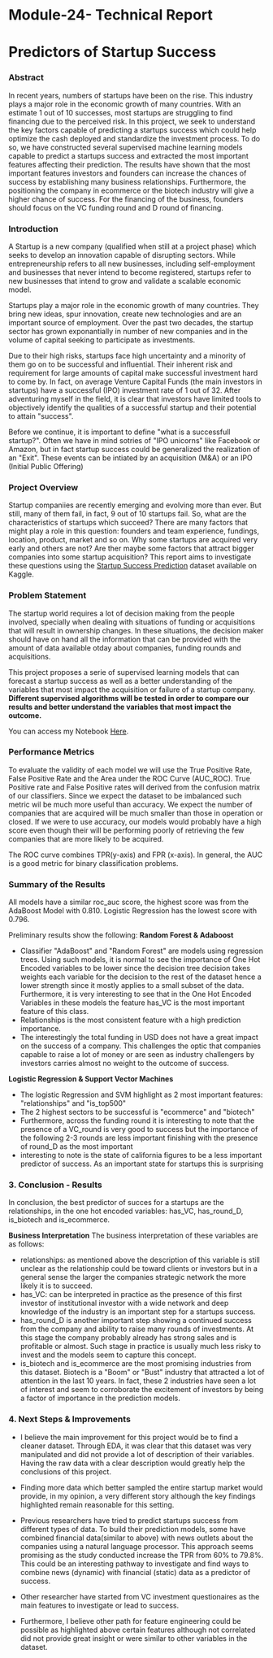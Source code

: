 # Module-24- Technical Report

 # Predictors of Startup Success 
### Abstract
In recent years, numbers of startups have been on the rise. This industry plays a major role in the economic growth of many countries. With an estimate 1 out of 10 successes, most startups are struggling to find financing due to the perceived risk. In this project, we seek to understand the key factors capable of predicting a startups success which could help optimize the cash deployed and standardize the investment process. To do so, we have constructed several supervised machine learning models capable to predict a startups success and extracted the most important features affecting their prediction. The results have shown that the most important features investors and founders can increase the chances of success by establishing many business relationships. Furthermore, the positioning the company in ecommerce or the biotech industry will give a higher chance of success. For the financing of the business, founders should focus on the VC funding round and D round of financing. 

### Introduction
A Startup is a new company (qualified when still at a project phase) which seeks to develop an innovation capable of disrupting sectors. While entrepreneurship refers to all new businesses, including self-employment and businesses that never intend to become registered, startups refer to new businesses that intend to grow and validate a scalable economic model.  

Startups play a major role in the economic growth of many countries. They bring new ideas, spur innovation, create new technologies and are an important source of employment. Over the past two decades, the startup sector has grown exponantially in number of new companies and in the volume of capital seeking to participate as investments.

Due to their high risks, startups face high uncertainty and a minority of them go on to be successful and influential. Their inherent risk and requirement for large amounts of capital make successful investment hard to come by. In fact, on average Venture Capital Funds (the main investors in startups) have a successful (IPO) investment rate of 1 out of 32. After adventuring myself in the field, it is clear that investors have limited tools to objectively identify the qualities of a successful startup and their potential to attain "success".  


Before we continue, it is important to define "what is a successfull startup?". Often we have in mind sotries of "IPO unicorns" like Facebook or Amazon, but in fact startup success could be generalized the realization of an "Exit". These events can be intiated by an acquisition (M&A) or an IPO (Initial Public Offering)

### Project Overview
Startup companiies are recently emerging and evolving more than ever. But still, many of them fail, in fact, 9 out of 10 startups fail. So, what are the characteristics of startups which succeed? There are many factors that might play a role in this question: founders and team experience, fundings, location, product, market and so on. Why some startups are acquired very early and others are not? Are ther maybe some factors that attract bigger companies into some startup acquisition? This report aims to investigate these questions using the [Startup Success Prediction](https://www.kaggle.com/datasets/manishkc06/startup-success-prediction) dataset available on Kaggle.  

### Problem Statement
The startup world requires a lot of decision making from the people involved, specially when dealing with situations of funding or acquisitions that will result in ownership changes. In these situations, the decision maker should have on hand all the information that can be provided with the amount of data available otday about companies, funding rounds and acquisitions.  

This project proposes a serie of supervised learning models that can forecast a startup success as well as a better understanding of the variables that most impact the acquisition or failure of a startup company. **Different supervised algorithms will be tested in order to compare our results and better understand the variables that most impact the outcome.**

You can access my Notebook [Here](https://github.com/LudovicBernard98/module-24---Report-Presentation/blob/main/Notebook%20-%20Capstone%20Report.ipynb).

### Performance Metrics
To evaluate the validity of each model we will use the True Positive Rate, False Positive Rate and the Area under the ROC Curve (AUC_ROC). True Positive rate and False Positive rates will derived from the confusion matrix of our classifiers. Since we expect the dataset to be imbalanced such metric wil be much more useful than accuracy. We expect the number of companies that are acquired will be much smaller than those in operation or closed. If we were to use accuracy, our models would probably have a high score even though their will be performing poorly of retrieving the few companies that are more likely to be acquired.  

The ROC curve combines TPR(y-axis) and FPR (x-axis). In general, the AUC is a good metric for binary classification problems.

### Summary of the Results

All models have a similar roc_auc score, the highest score was from the AdaBoost Model with 0.810. Logistic Regression has the lowest score with 0.796. 

Preliminary results show the following:
**Random Forest & Adaboost**
- Classifier "AdaBoost" and "Random Forest" are models using regression trees. Using such models, it is normal to see the importance of One Hot Encoded variables to be lower since the decision tree decision takes weights each variable for the decision to the rest of the dataset hence a lower strength since it mostly applies to a small subset of the data. Furthermore, it is very interesting to see that in the One Hot Encoded Variables in these models the feature has_VC is the most important feature of this class.
- Relationships is the most consistent feature with a high prediction importance.
- The interestingly the total funding in USD does not have a great impact on the success of a company. This challenges the optic that companies capable to raise a lot of money or are seen as industry challengers by investors carries almost no weight to the outcome of success.

**Logistic Regression & Support Vector Machines**
- The logistic Regression and SVM highlight as 2 most important features: "relationships" and "is_top500"
- The 2 highest sectors to be successful is "ecommerce" and "biotech"
- Furthermore, across the funding round it is interesting to note that the presence of a VC_round is very good to success but the importance of the following 2-3 rounds are less important finishing with the presence of round_D as the most important
- interesting to note is the state of california figures to be a less important predictor of success. As an important state for startups this is surprising

### 3. Conclusion - Results

In conclusion, the best predictor of succes for a startups are the relationships, in the one hot encoded variables: has_VC, has_round_D, is_biotech and is_ecommerce.

**Business Interpretation**
The business interpretation of these variables are as follows:
- relationships: as mentioned above the description of this variable is still unclear as the relationship could be toward clients or investors but in a general sense the larger the companies strategic network the more likely it is to succeed.
- has_VC: can be interpreted in practice as the presence of this first investor of institutional investor with a wide network and deep knowledge of the industry is an important step for a startups success.
- has_round_D is another important step showing a continued success from the company and ability to raise many rounds of investments. At this stage the company probably already has strong sales and is profitable or almost. Such stage in practice is usually much less risky to invest and the models seem to capture this concept.
- is_biotech and is_ecommerce are the most promising industries from this dataset. Biotech is a "Boom" or "Bust" industry that attracted a lot of attention in the last 10 years. In fact, these 2 industries have seen a lot of interest and seem to corroborate the excitement of investors by being a factor of importance in the prediction models. 

### 4. Next Steps & Improvements

- I believe the main improvement for this project would be to find a cleaner dataset. Through EDA, it was clear that this dataset was very manipulated and did not provide a lot of description of their variables. Having the raw data with a clear description would greatly help the conclusions of this project.

- Finding more data which better sampled the entire startup market would provide, in my opinion, a very different story although the key findings highlighted remain reasonable for this setting.

- Previous researchers have tried to predict startups success from different types of data. To build their prediction models, some have combined financial data(similar to above) with news outlets about the companies using a natural language processor. This approach seems promising as the study conducted increase the TPR from 60% to 79.8%. This could be an interesting pathway to investigate and find ways to combine news (dynamic) with financial (static) data as a predictor of success.

- Other researcher have started from VC investment questionaires as the main features to investigate or lead to success.

- Furthermore, I believe other path for feature engineering could be possible as highlighted above certain features although not correlated did not provide great insight or were similar to other variables in the dataset.